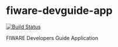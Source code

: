 # fiware-devguide-app
[![Build Status][travis-image]][travis-url]

FIWARE Developers Guide Application

[travis-image]: https://travis-ci.org/Bitergia/fiware-devguide-app.svg?branch=master
[travis-url]: https://travis-ci.org/Bitergia/fiware-devguide-app